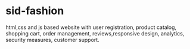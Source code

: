 # sid-fashion
  html,css and js based website with user registration, product catalog, shopping cart, order management,  reviews,responsive design, analytics, security measures, customer support.                            
